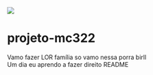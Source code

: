 <img src="https://gamehall.com.br/wp-content/uploads/2019/10/Legends-of-Runeterra-Banner.jpg"/>

# projeto-mc322
Vamo fazer LOR família so vamo nessa porra birll  
Um dia eu aprendo a fazer direito README
